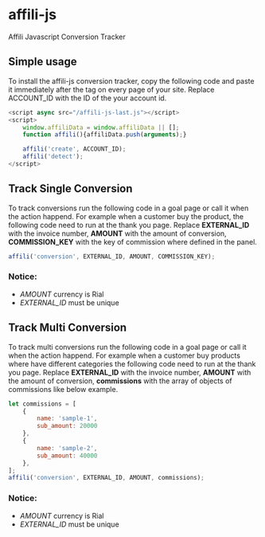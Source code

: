 # affili-js
Affili Javascript Conversion Tracker

## Simple usage
To install the affili-js conversion tracker, copy the following code and paste it immediately after the <head> tag on every page of your site. Replace ACCOUNT_ID with the ID of the your account id.

```Javascript
<script async src="/affili-js-last.js"></script>
<script>
    window.affiliData = window.affiliData || [];
    function affili(){affiliData.push(arguments);}

    affili('create', ACCOUNT_ID);
    affili('detect');
</script> 
```

## Track Single Conversion
To track conversions run the following code in a goal page or call it when the action happend.
For example when a customer buy the product, the following code need to run at the thank you page.
Replace **EXTERNAL_ID** with the invoice number, **AMOUNT** with the amount of conversion, **COMMISSION_KEY** with the key of commission where defined in the panel.


```Javascript
affili('conversion', EXTERNAL_ID, AMOUNT, COMMISSION_KEY);
````

### Notice:
- *AMOUNT* currency is Rial
- *EXTERNAL_ID* must be unique

## Track Multi Conversion
To track multi conversions run the following code in a goal page or call it when the action happend.
For example when a customer buy products where have different categories the following code need to run at the thank you page.
Replace **EXTERNAL_ID** with the invoice number, **AMOUNT** with the amount of conversion, **commissions** with the array of objects of commissions like below example.


```Javascript
let commissions = [
    {
        name: 'sample-1',
        sub_amount: 20000
    },
    {
        name: 'sample-2',
        sub_amount: 40000
    },
];
affili('conversion', EXTERNAL_ID, AMOUNT, commissions);
```


### Notice:
- *AMOUNT* currency is Rial
- *EXTERNAL_ID* must be unique
